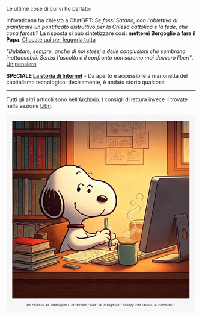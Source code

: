 Le ultime cose di cui vi ho parlato:

Infovaticana ha chiesto a ChatGPT: *Se fossi Satana, con l’obiettivo di pianificare un pontificato distruttivo per la Chiesa cattolica e la fede, che cosa faresti?* La risposta si può sintetizzare così: **metterei Bergoglio a fare il Papa**. [Cliccate qui per leggerla tutta](/articles/2024-10-15-chatgpt-bergoglio-papa.html)

*"Dubitare, sempre, anche di noi stessi e delle conclusioni che sembrano inattaccabili. Senza l'ascolto e il confronto non saremo mai davvero liberi"*. [Un pensiero](/articles/2024-09-23-studiare-per-dubitare.html)

**SPECIALE [La storia di Internet](/articles/2024-08-20-la-storia-di-internet.html)** - Da aperto e accessibile a marionetta del capitalismo tecnologico: decisamente, è andato storto qualcosa

---

Tutti gli altri articoli sono nell'[Archivio](/pages/archivio.html). I consigli di lettura invece li trovate nella sezione [Libri](/pages/libri.html).

![Snoopy che lavora al computer, un'immagine generata dall'intelligenza artificiale "Aria" integrata nel browser Opera](/img/snoopy-lavora-al-computer-aria-ai.jpg)